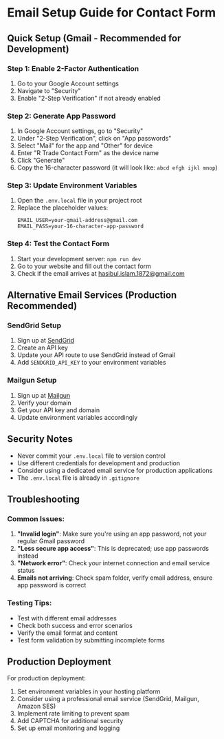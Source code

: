# Email Setup Guide for Contact Form

## Quick Setup (Gmail - Recommended for Development)

### Step 1: Enable 2-Factor Authentication

1. Go to your Google Account settings
2. Navigate to "Security"
3. Enable "2-Step Verification" if not already enabled

### Step 2: Generate App Password

1. In Google Account settings, go to "Security"
2. Under "2-Step Verification", click on "App passwords"
3. Select "Mail" for the app and "Other" for device
4. Enter "R Trade Contact Form" as the device name
5. Click "Generate"
6. Copy the 16-character password (it will look like: `abcd efgh ijkl mnop`)

### Step 3: Update Environment Variables

1. Open the `.env.local` file in your project root
2. Replace the placeholder values:
   ```
   EMAIL_USER=your-gmail-address@gmail.com
   EMAIL_PASS=your-16-character-app-password
   ```

### Step 4: Test the Contact Form

1. Start your development server: `npm run dev`
2. Go to your website and fill out the contact form
3. Check if the email arrives at hasibul.islam.1872@gmail.com

## Alternative Email Services (Production Recommended)

### SendGrid Setup

1. Sign up at [SendGrid](https://sendgrid.com/)
2. Create an API key
3. Update your API route to use SendGrid instead of Gmail
4. Add `SENDGRID_API_KEY` to your environment variables

### Mailgun Setup

1. Sign up at [Mailgun](https://www.mailgun.com/)
2. Verify your domain
3. Get your API key and domain
4. Update environment variables accordingly

## Security Notes

- Never commit your `.env.local` file to version control
- Use different credentials for development and production
- Consider using a dedicated email service for production applications
- The `.env.local` file is already in `.gitignore`

## Troubleshooting

### Common Issues:

1. **"Invalid login"**: Make sure you're using an app password, not your regular Gmail password
2. **"Less secure app access"**: This is deprecated; use app passwords instead
3. **"Network error"**: Check your internet connection and email service status
4. **Emails not arriving**: Check spam folder, verify email address, ensure app password is correct

### Testing Tips:

- Test with different email addresses
- Check both success and error scenarios
- Verify the email format and content
- Test form validation by submitting incomplete forms

## Production Deployment

For production deployment:

1. Set environment variables in your hosting platform
2. Consider using a professional email service (SendGrid, Mailgun, Amazon SES)
3. Implement rate limiting to prevent spam
4. Add CAPTCHA for additional security
5. Set up email monitoring and logging
